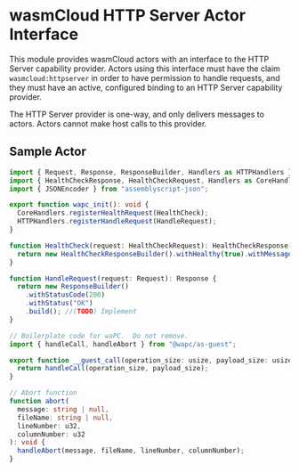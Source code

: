# wasmCloud HTTP Server Actor Interface
 
This module provides wasmCloud actors with an interface to the HTTP Server capability provider. Actors using this
interface must have the claim `wasmcloud:httpserver` in order to have permission to handle requests, and they
must have an active, configured binding to an HTTP Server capability provider.

The HTTP Server provider is one-way, and only delivers messages to actors. Actors cannot make host calls
to this provider.

## Sample Actor
```typescript
import { Request, Response, ResponseBuilder, Handlers as HTTPHandlers } from "@wasmcloud/actor-http-server";
import { HealthCheckResponse, HealthCheckRequest, Handlers as CoreHandlers, HealthCheckResponseBuilder } from "@wasmcloud/actor-core";
import { JSONEncoder } from "assemblyscript-json";

export function wapc_init(): void {
  CoreHandlers.registerHealthRequest(HealthCheck);
  HTTPHandlers.registerHandleRequest(HandleRequest);
}

function HealthCheck(request: HealthCheckRequest): HealthCheckResponse {
  return new HealthCheckResponseBuilder().withHealthy(true).withMessage("AssemblyScript KVCounter Healthy").build();
}

function HandleRequest(request: Request): Response {
  return new ResponseBuilder()
    .withStatusCode(200)
    .withStatus("OK")
    .build(); //(TODO) Implement
}

// Boilerplate code for waPC.  Do not remove.
import { handleCall, handleAbort } from "@wapc/as-guest";

export function __guest_call(operation_size: usize, payload_size: usize): bool {
  return handleCall(operation_size, payload_size);
}

// Abort function
function abort(
  message: string | null,
  fileName: string | null,
  lineNumber: u32,
  columnNumber: u32
): void {
  handleAbort(message, fileName, lineNumber, columnNumber);
}
```